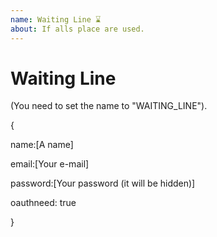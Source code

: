 ```yaml
---
name: Waiting Line ⌛
about: If alls place are used.
---
```



# Waiting Line

(You need to set the name to "WAITING_LINE").

{

   name:[A name]

   email:[Your e-mail]

   password:[Your password (it will be hidden)]

   oauthneed: true

}
